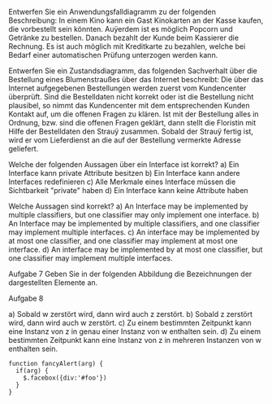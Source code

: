 Entwerfen Sie ein Anwendungsfalldiagramm zu der folgenden Beschreibung:
In einem Kino kann ein Gast Kinokarten an der Kasse kaufen, die vorbestellt sein könnten. Auÿerdem
ist es möglich Popcorn und Getränke zu bestellen. Danach bezahlt der Kunde beim Kassierer die
Rechnung. Es ist auch möglich mit Kreditkarte zu bezahlen, welche bei Bedarf einer automatischen
Prüfung unterzogen werden kann.

Entwerfen Sie ein Zustandsdiagramm, das folgenden Sachverhalt über die Bestellung eines Blumenstraußes
über das Internet beschreibt:
Die über das Internet aufgegebenen Bestellungen werden zuerst vom Kundencenter überprüft. Sind
die Bestelldaten nicht korrekt oder ist die Bestellung nicht plausibel, so nimmt das Kundencenter mit
dem entsprechenden Kunden Kontakt auf, um die offenen Fragen zu klären. Ist mit der Bestellung alles
in Ordnung, bzw. sind die offenen Fragen geklärt, dann stellt die Floristin mit Hilfe der Bestelldaten
den Strauÿ zusammen. Sobald der Strauÿ fertig ist, wird er vom Lieferdienst an die auf der Bestellung
vermerkte Adresse geliefert.

Welche der folgenden Aussagen über ein Interface ist korrekt?
a) Ein Interface kann private Attribute besitzen
b) Ein Interface kann andere Interfaces redefinieren
c) Alle Merkmale eines Interface müssen die Sichtbarkeit "private" haben
d) Ein Interface kann keine Attribute haben

Welche Aussagen sind korrekt?
a) An Interface may be implemented by multiple classifiers, but one classifier may only implement one interface.
b) An Interface may be implemented by multiple classifiers, and one classifier may implement multiple interfaces.
c) An interface may be implemented by at most one classifier, and one classifier may implement at most one interface.
d) An interface may be implemented by at most one classifier, but one classifier may implement multiple interfaces.

Aufgabe 7
Geben Sie in der folgenden Abbildung die Bezeichnungen der dargestellten Elemente an.

Aufgabe 8

a) Sobald w zerstört wird, dann wird auch z zerstört.
b) Sobald z zerstört wird, dann wird auch w zerstört.
c) Zu einem bestimmten Zeitpunkt kann eine Instanz von z in genau einer Instanz von w enthalten sein.
d) Zu einem bestimmten Zeitpunkt kann eine Instanz von z in mehreren Instanzen von w enthalten sein.

```javagi
function fancyAlert(arg) {
  if(arg) {
    $.facebox({div:'#foo'})
  }
}
```